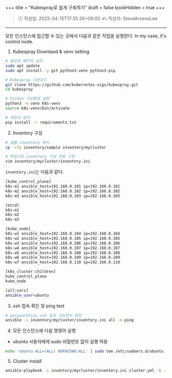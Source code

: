+++
title = "Kubespray로 쉽게 구축하기"
draft = false
bookHidden = true
+++

> 🕒 작성일: 2025-04-15T17:35:26+09:00
> ✍️ 작성자: SteveArseneLee

---

모든 인스턴스에 접근할 수 있는 곳에서 다음과 같은 작업을 실행한다.
In my case, it's control node.

1. Kubespray Downlaod & venv setting
```sh
# 필요한 패키지 설치
sudo apt update
sudo apt install -y git python3-venv python3-pip

# Kubespray 다운로드
git clone https://github.com/kubernetes-sigs/kubespray.git
cd kubespray

# Python 가상환경 설정
python3 -m venv k8s-venv
source k8s-venv/bin/activate

# 의존성 설치
pip install -r requirements.txt
```

2. Inventory 구성
```sh
# 샘플 inventory 복사
cp -rfp inventory/sample inventory/mycluster

# 편집기로 inventory 구성 파일 수정
vim inventory/mycluster/inventory.ini
```

```inventory.ini```는 다음과 같다.
```sh
[kube_control_plane]
k8s-m1 ansible_host=192.168.0.101 ip=192.168.0.101
k8s-m2 ansible_host=192.168.0.102 ip=192.168.0.102
k8s-m3 ansible_host=192.168.0.103 ip=192.168.0.103

[etcd]
k8s-m1
k8s-m2
k8s-m3

[kube_node]
k8s-w1 ansible_host=192.168.0.104 ip=192.168.0.104
k8s-w2 ansible_host=192.168.0.105 ip=192.168.0.105
k8s-w3 ansible_host=192.168.0.106 ip=192.168.0.106
k8s-w4 ansible_host=192.168.0.107 ip=192.168.0.107
k8s-w5 ansible_host=192.168.0.108 ip=192.168.0.108
k8s-w6 ansible_host=192.168.0.109 ip=192.168.0.109
k8s-w7 ansible_host=192.168.0.110 ip=192.168.0.110

[k8s_cluster:children]
kube_control_plane
kube_node

[all:vars]
ansible_user=ubuntu
```

3. ssh 접속 확인 및 ping test
```sh
# passwordless ssh 접속 가능한지 확인
ansible -i inventory/mycluster/inventory.ini all -m ping
```

4. 모든 인스턴스에 다음 명령어 실행
- ubuntu 사용자에게 sudo 비밀번호 없이 실행 허용
```sh
echo 'ubuntu ALL=(ALL) NOPASSWD:ALL' | sudo tee /etc/sudoers.d/ubuntu

```

5. Cluster install
```sh
ansible-playbook -i inventory/mycluster/inventory.ini cluster.yml -b --become-user=root
```
